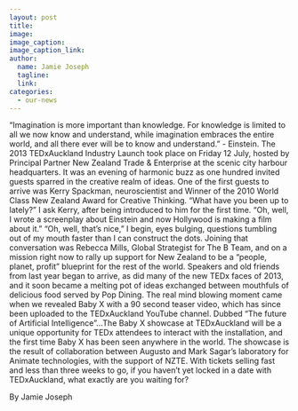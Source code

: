 ```yaml
---
layout: post
title:
image:
image_caption:
image_caption_link:
author:
  name: Jamie Joseph
  tagline:
  link:
categories:
  - our-news
---
```


“Imagination is more important than knowledge. For knowledge is limited to all we now know and understand, while imagination embraces the entire world, and all there ever will be to know and understand.” - Einstein. The 2013 TEDxAuckland Industry Launch took place on Friday 12 July, hosted by Principal Partner New Zealand Trade & Enterprise at the scenic city harbour headquarters. It was an evening of harmonic buzz as one hundred invited guests sparred in the creative realm of ideas. One of the first guests to arrive was Kerry Spackman, neuroscientist and Winner of the 2010 World Class New Zealand Award for Creative Thinking. “What have you been up to lately?” I ask Kerry, after being introduced to him for the first time. “Oh, well, I wrote a screenplay about Einstein and now Hollywood is making a film about it.” “Oh, well, that’s nice,” I begin, eyes bulging, questions tumbling out of my mouth faster than I can construct the dots. Joining that conversation was Rebecca Mills, Global Strategist for The B Team, and on a mission right now to rally up support for New Zealand to be a “people, planet, profit” blueprint for the rest of the world. Speakers and old friends from last year began to arrive, as did many of the new TEDx faces of 2013, and it soon became a melting pot of ideas exchanged between mouthfuls of delicious food served by Pop Dining. The real mind blowing moment came when we revealed Baby X with a 90 second teaser video, which has since been uploaded to the TEDxAuckland YouTube channel. Dubbed “The future of Artificial Intelligence”…The Baby X showcase at TEDxAuckland will be a unique opportunity for TEDx attendees to interact with the installation, and the first time Baby X has been seen anywhere in the world. The showcase is the result of collaboration between Augusto and Mark Sagar’s laboratory for Animate technologies, with the support of NZTE. With tickets selling fast and less than three weeks to go, if you haven’t yet locked in a date with TEDxAuckland, what exactly are you waiting for?

By Jamie Joseph

